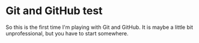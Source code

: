 # Git and GitHub test
So this is the first time I'm playing with Git and GitHub. It is maybe a little bit unprofessional, but you have to start somewhere.